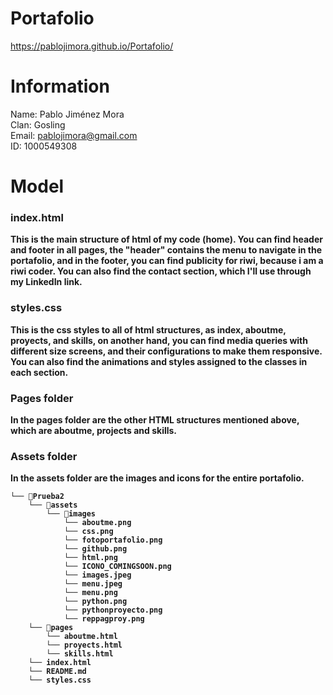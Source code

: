 # Portafolio
https://pablojimora.github.io/Portafolio/
#  Information

Name: Pablo Jiménez Mora <br>
Clan: Gosling <br>
Email: pablojimora@gmail.com <br>
ID: 1000549308 <b>


# Model
### index.html
<p>
This is the main structure of html of my code (home). You can find header and footer in all pages, the "header" contains the menu to navigate in the portafolio, and in the footer, you can find publicity for riwi, because i am a riwi coder. You can also find the contact section, which I'll use through my LinkedIn link. 
</p>

### styles.css
<p>
This is the css styles to all of html structures, as index, aboutme, proyects, and skills, on another hand, you can find media queries  with different size screens, and their configurations to make them responsive. You can also find the animations and styles assigned to the classes in each section.
</p>

### Pages folder
<p>
In the pages folder are the other HTML structures mentioned above, which are aboutme, projects and skills.
</p>

### Assets folder
<p>
In the assets folder are the images and icons for the entire portafolio.
</p>

```
└── 📁Prueba2
    └── 📁assets
        └── 📁images
            └── aboutme.png
            └── css.png
            └── fotoportafolio.png
            └── github.png
            └── html.png
            └── ICONO_COMINGSOON.png
            └── images.jpeg
            └── menu.jpeg
            └── menu.png
            └── python.png
            └── pythonproyecto.png
            └── reppagproy.png
    └── 📁pages
        └── aboutme.html
        └── proyects.html
        └── skills.html
    └── index.html
    └── README.md
    └── styles.css
```